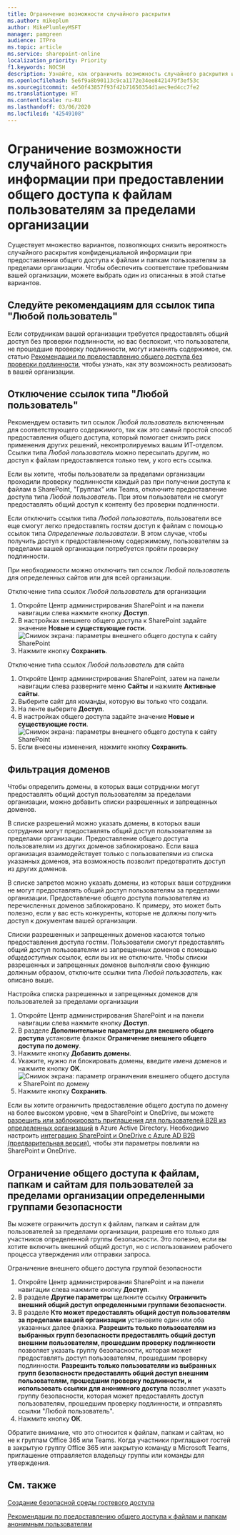 ```yaml
---
title: Ограничение возможности случайного раскрытия
ms.author: mikeplum
author: MikePlumleyMSFT
manager: pamgreen
audience: ITPro
ms.topic: article
ms.service: sharepoint-online
localization_priority: Priority
f1.keywords: NOCSH
description: Узнайте, как ограничить возможность случайного раскрытия информации при предоставлении общего доступа к файлам пользователям за пределами вашей организации.
ms.openlocfilehash: 5e6f9a8b90113c9ca1172e34ee8421479f3ef53c
ms.sourcegitcommit: 4e50f43857f93f42b71650354d1aec9ed4cc7fe2
ms.translationtype: HT
ms.contentlocale: ru-RU
ms.lasthandoff: 03/06/2020
ms.locfileid: "42549108"
---
```

# <a name="limit-accidental-exposure-to-files-when-sharing-with-people-outside-your-organization"></a>Ограничение возможности случайного раскрытия информации при предоставлении общего доступа к файлам пользователям за пределами организации

Существует множество вариантов, позволяющих снизить вероятность случайного раскрытия конфиденциальной информации при предоставлении общего доступа к файлам и папкам пользователям за пределами организации. Чтобы обеспечить соответствие требованиям вашей организации, можете выбрать один из описанных в этой статье вариантов.

## <a name="use-best-practices-for-anyone-links"></a>Следуйте рекомендациям для ссылок типа "Любой пользователь"

Если сотрудникам вашей организации требуется предоставлять общий доступ без проверки подлинности, но вас беспокоит, что пользователи, не прошедшие проверку подлинности, могут изменять содержимое, см. статью [Рекомендации по предоставлению общего доступа без проверки подлинности](best-practices-anonymous-sharing.md), чтобы узнать, как эту возможность реализовать в вашей организации.

## <a name="turn-off-anyone-links"></a>Отключение ссылок типа "Любой пользователь"

Рекомендуем оставить тип ссылок *Любой пользователь* включенным для соответствующего содержимого, так как это самый простой способ предоставления общего доступа, который помогает снизить риск применения других решений, неконтролируемых вашим ИТ-отделом. Ссылки типа *Любой пользователь* можно пересылать другим, но доступ к файлам предоставляется только тем, у кого есть ссылка.

Если вы хотите, чтобы пользователи за пределами организации проходили проверку подлинности каждый раз при получении доступа к файлам в SharePoint, "Группах" или Teams, отключите предоставление доступа типа *Любой пользователь*. При этом пользователи не смогут предоставлять общий доступ к контенту без проверки подлинности.

Если отключить ссылки типа *Любой пользователь*, пользователи все еще смогут легко предоставлять гостям доступ к файлам с помощью ссылок типа *Определенные пользователи*. В этом случае, чтобы получить доступ к предоставленному содержимому, пользователям за пределами вашей организации потребуется пройти проверку подлинности.

При необходимости можно отключить тип ссылок *Любой пользователь* для определенных сайтов или для всей организации.

Отключение типа ссылок *Любой пользователь* для организации
1. Откройте Центр администрирования SharePoint и на панели навигации слева нажмите кнопку **Доступ**.
2. В настройках внешнего общего доступа к SharePoint задайте значение **Новые и существующие гости**.</br>
   ![Снимок экрана: параметры внешнего общего доступа к сайту SharePoint](media/sharepoint-organization-external-sharing-controls-new-users.png)
3. Нажмите кнопку **Сохранить**.

Отключение типа ссылок *Любой пользователь* для сайта
1. Откройте Центр администрирования SharePoint, затем на панели навигации слева разверните меню **Сайты** и нажмите **Активные сайты**.
2. Выберите сайт для команды, которую вы только что создали.
3. На ленте выберите **Доступ**.
4. В настройках общего доступа задайте значение **Новые и существующие гости**.</br>
   ![Снимок экрана: параметры внешнего общего доступа к сайту SharePoint](media/sharepoint-site-external-sharing-settings.png)
5. Если внесены изменения, нажмите кнопку **Сохранить**.

## <a name="domain-filtering"></a>Фильтрация доменов

Чтобы определить домены, в которых ваши сотрудники могут предоставлять общий доступ пользователям за пределами организации, можно добавить списки разрешенных и запрещенных доменов.

В списке разрешений можно указать домены, в которых ваши сотрудники могут предоставлять общий доступ пользователям за пределами организации.   Предоставление общего доступа пользователям из других доменов заблокировано. Если ваша организация взаимодействует только с пользователями из списка указанных доменов, эта возможность позволит предотвратить доступ из других доменов.

В списке запретов можно указать домены, из которых ваши сотрудники не могут предоставлять общий доступ пользователям за пределами организации.   Предоставление общего доступа пользователям из перечисленных доменов заблокировано. К примеру, это может быть полезно, если у вас есть конкуренты, которые не должны получить доступ к документам вашей организации.

Списки разрешенных и запрещенных доменов касаются только предоставления доступа гостям. Пользователи смогут предоставлять общий доступ пользователям из запрещенных доменов с помощью *общедоступных* ссылок, если вы их не отключите. Чтобы списки разрешенных и запрещенных доменов выполняли свою функцию должным образом, отключите ссылки типа *Любой пользователь*, как описано выше.

Настройка списка разрешенных и запрещенных доменов для пользователей за пределами организации
1. Откройте Центр администрирования SharePoint и на панели навигации слева нажмите кнопку **Доступ**.
2. В разделе **Дополнительные параметры для внешнего общего доступа** установите флажок **Ограничение внешнего общего доступа по домену**.
3. Нажмите кнопку **Добавить домены**.
4. Укажите, нужно ли блокировать домены, введите имена доменов и нажмите кнопку **ОК**.</br>
   ![Снимок экрана: параметр ограничения внешнего общего доступа к SharePoint по домену](media/sharepoint-sharing-block-domain.png)
5. Нажмите кнопку **Сохранить**.

Если вы хотите ограничить предоставление общего доступа по домену на более высоком уровне, чем в SharePoint и OneDrive, вы можете [разрешить или заблокировать приглашения для пользователей B2B из определенных организаций](https://docs.microsoft.com/azure/active-directory/b2b/allow-deny-list) в Azure Active Directory. Необходимо настроить [интеграцию SharePoint и OneDrive с Azure AD B2B (предварительная версия)](https://docs.microsoft.com/sharepoint/sharepoint-azureb2b-integration-preview), чтобы эти параметры повлияли на SharePoint и OneDrive.

## <a name="limit-sharing-of-files-folders-and-sites-with-people-outside-your-organization-to-specified-security-groups"></a>Ограничение общего доступа к файлам, папкам и сайтам для пользователей за пределами организации определенными группами безопасности

Вы можете ограничить доступ к файлам, папкам и сайтам для пользователей за пределами организации, разрешив его только для участников определенной группы безопасности. Это полезно, если вы хотите включить внешний общий доступ, но с использованием рабочего процесса утверждения или отправки запроса.

Ограничение внешнего общего доступа группой безопасности
1. Откройте Центр администрирования SharePoint и на панели навигации слева нажмите кнопку **Доступ**.
2. В разделе **Другие параметры** щелкните ссылку **Ограничить внешний общий доступ определенными группами безопасности**.
3. В разделе **Кто может предоставлять общий доступ пользователям за пределами вашей организации** установите один или оба указанных далее флажка. **Разрешить только пользователям из выбранных групп безопасности предоставлять общий доступ внешним пользователям, прошедшим проверку подлинности** позволяет указать группу безопасности, которая может предоставлять доступ пользователям, прошедшим проверку подлинности. **Разрешить только пользователям из выбранных групп безопасности предоставлять общий доступ внешним пользователям, прошедшим проверку подлинности, и использовать ссылки для анонимного доступа** позволяет указать группу безопасности, которая может предоставлять доступ пользователям, прошедшим проверку подлинности, и отправлять ссылки "Любой пользователь".
4. Нажмите кнопку **ОК**.

Обратите внимание, что это относится к файлам, папкам и сайтам, но не к группам Office 365 или Teams. Когда участники приглашают гостей в закрытую группу Office 365 или закрытую команду в Microsoft Teams, приглашение отправляется владельцу группы или команды для утверждения.

## <a name="see-also"></a>См. также

[Создание безопасной среды гостевого доступа](create-a-secure-guest-sharing-environment.md)

[Рекомендации по предоставлению общего доступа к файлам и папкам анонимным пользователям](best-practices-anonymous-sharing.md)